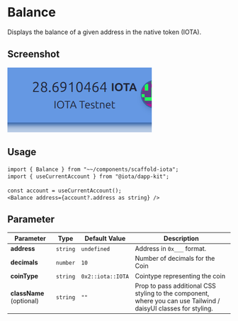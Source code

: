 # Balance

Displays the balance of a given address in the native token (IOTA).

## Screenshot
![Balance Example](../../static/img/balance.png)

## Usage

```tsx
import { Balance } from "~~/components/scaffold-iota";
import { useCurrentAccount } from "@iota/dapp-kit";

const account = useCurrentAccount();
<Balance address={account?.address as string} />
```

## Parameter
| Parameter                | Type     | Default Value | Description                                                                                                               |
| ------------------------ | -------- | ------------- | ------------------------------------------------------------------------------------------------------------------------- |
| **address**              | `string` | `undefined`   | Address in `0x___` format. |
| **decimals**             | `number` | `10`          | Number of decimals for the Coin |
| **coinType**             | `string` | `0x2::iota::IOTA` | Cointype representing the coin |
| **className** (optional) | `string` | `""`          | Prop to pass additional CSS styling to the component, where you can use Tailwind / daisyUI classes for styling. |
